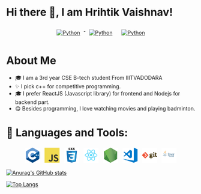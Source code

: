 #  Hi there 👋, I am Hrihtik Vaishnav!

<p align="center">
 <a href="https://github.com/HrithikVaishnav" target="_blank" rel="noopener noreferrer"> <img src="https://img.shields.io/badge/GitHub-100000?style=for-the-badge&logo=github&logoColor=white" alt="Python" height="40" style="vertical-align:top; margin:10px"> </a>
 <a href="https://www.linkedin.com/in/hrithik-vaishnav-6174271b9/" target="_blank" rel="noopener noreferrer"> <img src="https://img.shields.io/badge/LinkedIn-0077B5?style=for-the-badge&logo=linkedin&logoColor=white" alt="Python" height="40" style="vertical-align:top; margin:10px"></a>
 <a href="mailto:hrithikv777@gmail.com"> <img src="https://img.shields.io/badge/Gmail-D14836?style=for-the-badge&logo=gmail&logoColor=white" alt="Python" height="40" style="vertical-align:top; margin:10px"></a>
</p>

# About Me

-   🎓  I am a 3rd year CSE B-tech student From IIITVADODARA
-   ✨  I pick c++ for competitive programming.
-   🎓  I prefer ReactJS (Javascript library) for frontend and Nodejs for backend part.
-   😋  Besides programming, I love watching movies and playing badminton.


# 🧰 Languages and Tools:
<p align="center">
<img src="https://raw.githubusercontent.com/github/explore/80688e429a7d4ef2fca1e82350fe8e3517d3494d/topics/cpp/cpp.png" alt="c++" height="40" style="vertical-align:top; margin:4px">
<img src="https://raw.githubusercontent.com/github/explore/80688e429a7d4ef2fca1e82350fe8e3517d3494d/topics/javascript/javascript.png" alt="Javascript" height="40" style="vertical-align:top; margin:4px">
<img src="https://raw.githubusercontent.com/github/explore/80688e429a7d4ef2fca1e82350fe8e3517d3494d/topics/css/css.png" alt="css" height="40" style="vertical-align:top; margin:4px">
<img src="https://raw.githubusercontent.com/github/explore/80688e429a7d4ef2fca1e82350fe8e3517d3494d/topics/react/react.png" alt="reactjs" height="40" style="vertical-align:top; margin:4px">
<img src="https://raw.githubusercontent.com/github/explore/80688e429a7d4ef2fca1e82350fe8e3517d3494d/topics/nodejs/nodejs.png" alt="nodejs" height="40" style="vertical-align:top; margin:4px">
<img src="https://raw.githubusercontent.com/github/explore/80688e429a7d4ef2fca1e82350fe8e3517d3494d/topics/visual-studio-code/visual-studio-code.png" alt="VS Code" height="40" style="vertical-align:top; margin:4px">
<img src="https://raw.githubusercontent.com/github/explore/80688e429a7d4ef2fca1e82350fe8e3517d3494d/topics/git/git.png" alt="git" height="40" style="vertical-align:top; margin:4px">
<img src="https://raw.githubusercontent.com/github/explore/80688e429a7d4ef2fca1e82350fe8e3517d3494d/topics/java/java.png" alt="VS Code" height="40" style="vertical-align:top; margin:4px">
</p>



[![Anurag's GitHub stats](https://github-readme-stats.vercel.app/api?username=hrithikvaishnav&show_icons=true&theme=tokyonight)](https://github.com/hrithikvaishnav/github-readme-stats)



[![Top Langs](https://github-readme-stats.vercel.app/api/top-langs/?username=hrithikvaishnav&layout=compact)](https://github.com/hrithikvaishnav/github-readme-stats)
